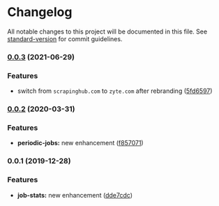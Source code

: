 # Changelog

All notable changes to this project will be documented in this file. See [standard-version](https://github.com/conventional-changelog/standard-version) for commit guidelines.

### [0.0.3](https://github.com/alexander-matsievsky/dash-next/compare/v0.0.2...v0.0.3) (2021-06-29)


### Features

* switch from `scrapinghub.com` to `zyte.com` after rebranding ([5fd6597](https://github.com/alexander-matsievsky/dash-next/commit/5fd65978e369637aa6bc68b0078a56f4766bae39))

### [0.0.2](https://github.com/alexander-matsievsky/dash-next/compare/v0.0.1...v0.0.2) (2020-03-31)


### Features

* **periodic-jobs:** new enhancement ([f857071](https://github.com/alexander-matsievsky/dash-next/commit/f85707177e0735065bce38f0eba5a8659485b6a2))

### 0.0.1 (2019-12-28)


### Features

* **job-stats:** new enhancement ([dde7cdc](https://github.com/alexander-matsievsky/dash-next/commit/dde7cdc980544208571b48ce1e3b961ac8c5e216))
